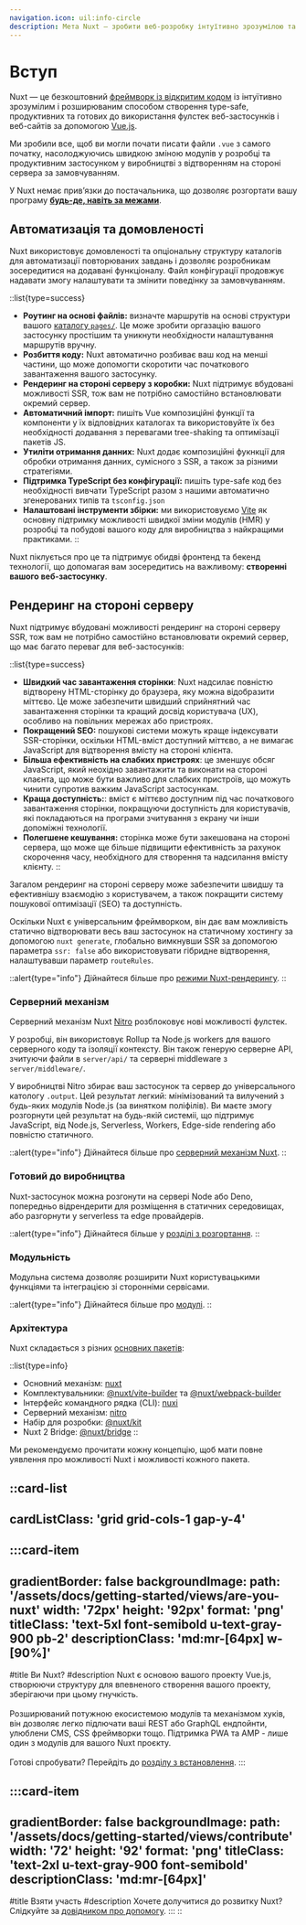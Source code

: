 ```yaml
---
navigation.icon: uil:info-circle
description: Мета Nuxt — зробити веб-розробку інтуїтивно зрозумілою та продуктивною з урахуванням чудового Досвіду Розробника.
---
```


# Вступ

Nuxt — це безкоштовний [фреймворк із відкритим кодом](https://github.com/nuxt/nuxt) із інтуїтивно зрозумілим і розширюваним способом створення type-safe, продуктивних та готових до використання фулстек веб-застосунків і веб-сайтів за допомогою [Vue.js](https://vuejs.org).

Ми зробили все, щоб ви могли почати писати файли `.vue` з самого початку, насолоджуючись швидкою зміною модулів у розробці та продуктивним застосунком у виробництві з відтворенням на стороні сервера за замовчуванням.

У Nuxt немає прив’язки до постачальника, що дозволяє розгортати вашу програму [**будь-де, навіть за межами**](/docs/getting-started/deployment).

## Автоматизація та домовленості

Nuxt використовує домовленості та опціональну структуру каталогів для автоматизації повторюваних завдань і дозволяє розробникам зосередитися на додавані функціоналу. Файл конфігурації продовжує надавати змогу налаштувати та змінити поведінку за замовчуванням.

::list{type=success}
- **Роутинг на основі файлів:** визначте маршрутів на основі структури вашого [каталогу `pages/`](/docs/guide/directory-structure/pages). Це може зробити оргазацію вашого застосунку простішим та уникнути необхідности налаштування маршрутів вручну.
- **Розбиття коду:** Nuxt автоматично розбиває ваш код на менші частини, що може допомогти скоротити час початкового завантаження вашого застосунку.
- **Рендеринг на стороні серверу з коробки:** Nuxt підтримує вбудовані можливості SSR, тож вам не потрібно самостійно встановлювати окремий сервер.
- **Автоматичний імпорт:** пишіть Vue композиційні функції та компоненти у їх відповідних каталогах та використовуйте їх без необхідності додавання з перевагами tree-shaking та оптимізації пакетів JS.
- **Утиліти отримання данних:** Nuxt додає композиційні фукнкції для обробки отримання данних, сумісного з SSR, а також за різними стратегіями.
- **Підтримка TypeScript без конфігурації:** пишіть type-safe код без необхідності вивчати TypeScript разом з нашими автоматично згенерованих типів та `tsconfig.json`
- **Налаштовані інструменти збірки:** ми використовуємо [Vite](https://vitejs.dev) як основну підтримку можливості швидкої зміни модулів (HMR) у розробці та побудові вашого коду для виробництва з найкращими практиками.
::

Nuxt піклується про це та підтримує обидві фронтенд та бекенд технології, що допомагая вам зосередитись на важливому: **створенні вашого веб-застосунку**.

## Рендеринг на стороні серверу

Nuxt підтримує вбудовані можливості рендеринг на стороні серверу SSR, тож вам не потрібно самостійно встановлювати окремий сервер, що має багато переваг для веб-застосунків:

::list{type=success}
- **Швидкий час завантаження сторінки**: Nuxt надсилає повністю відтворену HTML-сторінку до браузера, яку можна відобразити міттєво. Це може забезпечити швидший сприйнятний час завантаження сторінки та кращий досвід користувача (UX), особливо на повільних мережах або пристроях.
- **Покращений SEO:** пошукові системи можуть краще індексувати SSR-сторінки, оскільки HTML-вміст доступний міттєво, а не вимагає JavaScript для відтворення вмісту на стороні клієнта.
- **Більша ефективність на слабких пристроях**: це зменшує обсяг JavaScript, який неохідно завантажити та виконати на стороні клаєнта, що може бути важливо для слабких пристроїв, що можуть чинити супротив важким JavaScript застосункам.
- **Краща доступність:**: вміст є міттєво доступним під час початкового завантаження сторінки, покращуючи доступність для користувачів, які покладаються на програми зчитування з екрану чи інши допоміжні технології.
- **Полегшене кешування:** сторінка може бути закешована на стороні сервера, що може ще більше підвищити ефективність за рахунок скорочення часу, необхідного для створення та надсилання вмісту клієнту.
::

Загалом рендеринг на стороні серверу може забезпечити швидшу та ефективнішу взаємодію з користувачем, а також покращити систему пошукової оптимізації (SEO) та доступність.

Оскільки Nuxt є універсальним фреймворком, він дає вам можливість статично відтворювати весь ваш застосунок на статичному хостингу за допомогою `nuxt generate`, глобально вимкнувши SSR за допомогою параметра `ssr: false` або використовувати гібридне відтворення, налаштувавши параметр `routeRules`.

::alert{type="info"}
Дійнайтеся більше про [режими Nuxt-рендерингу](/docs/guide/concepts/rendering).
::

### Серверний механізм

Серверний механізм Nuxt [Nitro](https://nitro.unjs.io) розблоковує нові можливості фулстек.

У розробці, він використовує Rollup та Node.js workers для вашого серверного коду та ізоляції контексту. Він також генерую серверне API, зчитуючи файли в `server/api/` та серверні middleware з `server/middleware/`.

У виробництві Nitro збирає ваш застосунок та сервер до універсального катологу `.output`. Цей результат легкий: мінімізований та вилучений з будь-яких модулів Node.js (за винятком поліфілів). Ви маєте змогу розгорнути цей результат на будь-якій системіі, що підтримує JavaScript, від Node.js, Serverless, Workers, Edge-side rendering або повністю статичного. 

::alert{type="info"}
Дійнайтеся більше про [серверний механізм Nuxt](/docs/guide/concepts/server-engine).
::

### Готовий до виробництва

Nuxt-застосунок можна розгонути на сервері Node або Deno, попередньо відрендерити для розміщення в статичних середовищах, або разгорнути у serverless та edge провайдерів.

::alert{type="info"}
Дійнайтеся більше у [розділі з розгортання](/docs/getting-started/deployment).
::

### Модульність

Модульна система дозволяє розширити Nuxt користувацькими функціями та інтеграцією зі сторонніми сервісами.

::alert{type="info"}
Дійнайтеся більше про [модулі](/docs/guide/concepts/modules).
::

### Архітектура

Nuxt складається з різних [основних пакетів](https://github.com/nuxt/nuxt/tree/main/packages):

::list{type=info}
- Основний механізм: [nuxt](https://github.com/nuxt/nuxt/tree/main/packages/nuxt)
- Комплектувальники: [@nuxt/vite-builder](https://github.com/nuxt/nuxt/tree/main/packages/vite) та [@nuxt/webpack-builder](https://github.com/nuxt/nuxt/tree/main/packages/webpack)
- Інтерфейс командного рядка (CLI): [nuxi](https://github.com/nuxt/nuxt/tree/main/packages/nuxi)
- Серверний механізм: [nitro](https://github.com/unjs/nitro)
- Набір для розробки: [@nuxt/kit](https://github.com/nuxt/nuxt/tree/main/packages/kit)
- Nuxt 2 Bridge: [@nuxt/bridge](https://github.com/nuxt/bridge)
::

Ми рекомендуємо прочитати кожну концепцію, щоб мати повне уявлення про можливості Nuxt і можливості кожного пакета.

::card-list
---
cardListClass: 'grid grid-cols-1 gap-y-4'
---
  :::card-item
  ---
  gradientBorder: false
  backgroundImage:
    path: '/assets/docs/getting-started/views/are-you-nuxt'
    width: '72px'
    height: '92px'
    format: 'png'
  titleClass: 'text-5xl font-semibold u-text-gray-900 pb-2'
  descriptionClass: 'md:mr-[64px] w-[90%]'
  ---
  #title
  Ви Nuxt?
  #description
  Nuxt є основою вашого проекту Vue.js, створюючи структуру для впевненого створення вашого проекту, зберігаючи при цьому гнучкість.
<br>
<br>
  Розширюваний потужною екосистемою модулів та механізмом хуків, він дозволяє легко підлючати ваші REST або GraphQL ендпойнти, улюблени CMS, CSS фреймворки тощо. Підтримка PWA та AMP - лише один з модулів для вашого Nuxt проєкту.
<br>
<br>
  Готові спробувати? Перейдіть до [розділу з встановлення](/docs/getting-started/installation).
  :::

  :::card-item
  ---
  gradientBorder: false
  backgroundImage:
    path: '/assets/docs/getting-started/views/contribute'
    width: '72'
    height: '92'
    format: 'png'
  titleClass: 'text-2xl u-text-gray-900 font-semibold'
  descriptionClass: 'md:mr-[64px]'
  ---
  #title
  Взяти участь
  #description
  Хочете долучитися до розвитку Nuxt?
  <br>
  Слідкуйте за [довідником про допомогу](/docs/community/contribution).
  :::
::
